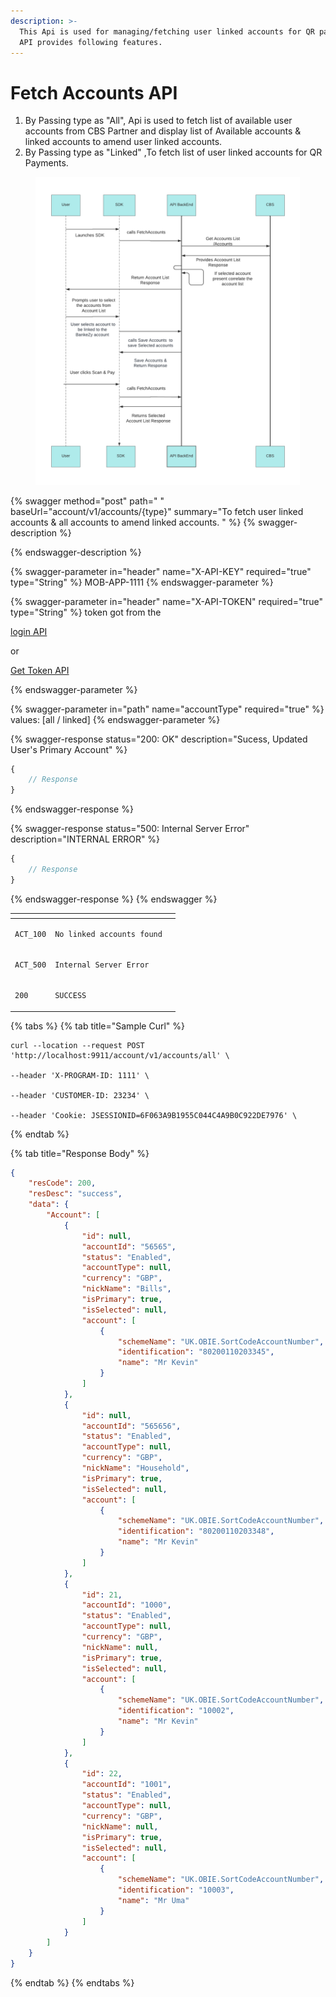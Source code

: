 ```yaml
---
description: >-
  This Api is used for managing/fetching user linked accounts for QR payments.
  API provides following features.
---
```


# Fetch Accounts API



1. By Passing type as "All", Api is used to fetch list of available user accounts from CBS Partner and display list of Available accounts & linked accounts to amend user linked accounts.
2. By Passing type as "Linked" ,To fetch list of user linked accounts for QR Payments.&#x20;

<figure><img src="../../../../../../.gitbook/assets/fetchAccounts flow diagram.png" alt=""><figcaption></figcaption></figure>

{% swagger method="post" path=" " baseUrl="account/v1/accounts/{type}" summary="To fetch user linked accounts & all accounts to amend linked accounts. " %}
{% swagger-description %}

{% endswagger-description %}

{% swagger-parameter in="header" name="X-API-KEY" required="true" type="String" %}
MOB-APP-1111
{% endswagger-parameter %}

{% swagger-parameter in="header" name="X-API-TOKEN" required="true" type="String" %}
token got from the 

[login API](../../../wallet/wallet-issuance/wallet-creation/api-specification/version-1/customer-on-boarding/api-specification/authentication-and-authorization/login-api.md)

 or 

[Get Token API](../../../wallet/wallet-issuance/wallet-creation/api-specification/version-1/customer-on-boarding/common-apis/get-app-token-api.md)


{% endswagger-parameter %}

{% swagger-parameter in="path" name="accountType" required="true" %}
values: [all / linked]
{% endswagger-parameter %}

{% swagger-response status="200: OK" description="Sucess, Updated User's Primary Account" %}
```javascript
{
    // Response
}
```
{% endswagger-response %}

{% swagger-response status="500: Internal Server Error" description="INTERNAL ERROR" %}
```javascript
{
    // Response
}
```
{% endswagger-response %}
{% endswagger %}

<table><thead><tr><th></th><th></th><th data-hidden></th></tr></thead><tbody><tr><td><pre><code>ACT_100
</code></pre></td><td><pre><code>No linked accounts found
</code></pre></td><td></td></tr><tr><td><pre><code>ACT_500
</code></pre></td><td><pre><code>Internal Server Error
</code></pre></td><td></td></tr><tr><td><pre><code>200
</code></pre></td><td><pre><code>SUCCESS
</code></pre></td><td></td></tr></tbody></table>

{% tabs %}
{% tab title="Sample Curl" %}
```
curl --location --request POST 'http://localhost:9911/account/v1/accounts/all' \

--header 'X-PROGRAM-ID: 1111' \

--header 'CUSTOMER-ID: 23234' \

--header 'Cookie: JSESSIONID=6F063A9B1955C044C4A9B0C922DE7976' \
```
{% endtab %}

{% tab title="Response Body" %}
```json
{
    "resCode": 200,
    "resDesc": "success",
    "data": {
        "Account": [
            {
                "id": null,
                "accountId": "56565",
                "status": "Enabled",
                "accountType": null,
                "currency": "GBP",
                "nickName": "Bills",
                "isPrimary": true,
                "isSelected": null,
                "account": [
                    {
                        "schemeName": "UK.OBIE.SortCodeAccountNumber",
                        "identification": "80200110203345",
                        "name": "Mr Kevin"
                    }
                ]
            },
            {
                "id": null,
                "accountId": "565656",
                "status": "Enabled",
                "accountType": null,
                "currency": "GBP",
                "nickName": "Household",
                "isPrimary": true,
                "isSelected": null,
                "account": [
                    {
                        "schemeName": "UK.OBIE.SortCodeAccountNumber",
                        "identification": "80200110203348",
                        "name": "Mr Kevin"
                    }
                ]
            },
            {
                "id": 21,
                "accountId": "1000",
                "status": "Enabled",
                "accountType": null,
                "currency": "GBP",
                "nickName": null,
                "isPrimary": true,
                "isSelected": null,
                "account": [
                    {
                        "schemeName": "UK.OBIE.SortCodeAccountNumber",
                        "identification": "10002",
                        "name": "Mr Kevin"
                    }
                ]
            },
            {
                "id": 22,
                "accountId": "1001",
                "status": "Enabled",
                "accountType": null,
                "currency": "GBP",
                "nickName": null,
                "isPrimary": true,
                "isSelected": null,
                "account": [
                    {
                        "schemeName": "UK.OBIE.SortCodeAccountNumber",
                        "identification": "10003",
                        "name": "Mr Uma"
                    }
                ]
            }
        ]
    }
}
```
{% endtab %}
{% endtabs %}
